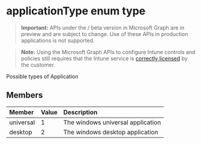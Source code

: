 ﻿# applicationType enum type

> **Important:** APIs under the / beta version in Microsoft Graph are in preview and are subject to change. Use of these APIs in production applications is not supported.

> **Note:** Using the Microsoft Graph APIs to configure Intune controls and policies still requires that the Intune service is [correctly licensed](https://go.microsoft.com/fwlink/?linkid=839381) by the customer.

Possible types of Application
## Members
|Member|Value|Description|
|:---|:---|:---|
|universal|1|The windows universal application|
|desktop|2|The windows desktop application|











